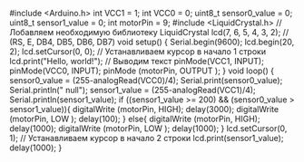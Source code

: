 #include <Arduino.h>
int VCC1 = 1;
int VCC0 = 0;
uint8_t sensor0_value = 0;
uint8_t sensor1_value = 0;
int motorPin = 9;
#include <LiquidCrystal.h>  // Лобавляем необходимую библиотеку
LiquidCrystal lcd(7, 6, 5, 4, 3, 2); // (RS, E, DB4, DB5, DB6, DB7)
void setup() {
  Serial.begin(9600);
  lcd.begin(20, 2);
  lcd.setCursor(0, 0);              // Устанавливаем курсор в начало 1 строки
  lcd.print("Hello, world!");       // Выводим текст
  pinMode(VCC1, INPUT);
  pinMode(VCC0, INPUT);
  pinMode (motorPin, OUTPUT );
  }
void loop() {
sensor0_value = (255-analogRead(VCC0)/4);
Serial.print(sensor0_value);
Serial.println(" null");
sensor1_value = (255-analogRead(VCC1)/4);
Serial.println(sensor1_value);
if ((sensor1_value >= 200) && (sensor0_value > sensor1_value)){
  digitalWrite (motorPin, HIGH);
  delay(3000);
  digitalWrite (motorPin, LOW );
  delay(100);
}
else{
  digitalWrite (motorPin, HIGH);
  delay(1000);
  digitalWrite (motorPin, LOW );
  delay(1000);
}
lcd.setCursor(0, 1);              // Устанавливаем курсор в начало 2 строки
lcd.print(sensor1_value);
delay(1000);
}
